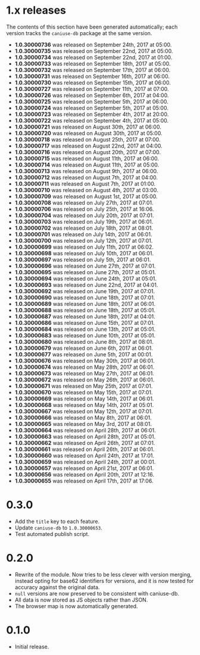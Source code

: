 # 1.x releases

The contents of this section have been generated automatically; each version
tracks the `caniuse-db` package at the same version.

-   **1.0.30000736** was released on September 24th, 2017 at 05:00.
-   **1.0.30000735** was released on September 22nd, 2017 at 05:00.
-   **1.0.30000734** was released on September 22nd, 2017 at 01:00.
-   **1.0.30000733** was released on September 18th, 2017 at 05:00.
-   **1.0.30000732** was released on September 17th, 2017 at 06:00.
-   **1.0.30000731** was released on September 16th, 2017 at 06:00.
-   **1.0.30000730** was released on September 15th, 2017 at 06:00.
-   **1.0.30000727** was released on September 11th, 2017 at 07:00.
-   **1.0.30000726** was released on September 6th, 2017 at 04:00.
-   **1.0.30000725** was released on September 5th, 2017 at 06:00.
-   **1.0.30000724** was released on September 5th, 2017 at 05:00.
-   **1.0.30000723** was released on September 4th, 2017 at 20:00.
-   **1.0.30000722** was released on September 4th, 2017 at 05:00.
-   **1.0.30000721** was released on August 30th, 2017 at 06:00.
-   **1.0.30000720** was released on August 30th, 2017 at 05:00.
-   **1.0.30000718** was released on August 25th, 2017 at 07:00.
-   **1.0.30000717** was released on August 22nd, 2017 at 04:00.
-   **1.0.30000716** was released on August 20th, 2017 at 07:00.
-   **1.0.30000715** was released on August 11th, 2017 at 06:00.
-   **1.0.30000714** was released on August 11th, 2017 at 05:00.
-   **1.0.30000713** was released on August 9th, 2017 at 06:00.
-   **1.0.30000712** was released on August 7th, 2017 at 04:00.
-   **1.0.30000711** was released on August 7th, 2017 at 01:00.
-   **1.0.30000710** was released on August 4th, 2017 at 03:00.
-   **1.0.30000709** was released on August 1st, 2017 at 05:00.
-   **1.0.30000708** was released on July 27th, 2017 at 07:01.
-   **1.0.30000706** was released on July 25th, 2017 at 16:06.
-   **1.0.30000704** was released on July 20th, 2017 at 07:01.
-   **1.0.30000703** was released on July 19th, 2017 at 06:01.
-   **1.0.30000702** was released on July 18th, 2017 at 08:01.
-   **1.0.30000701** was released on July 14th, 2017 at 06:01.
-   **1.0.30000700** was released on July 12th, 2017 at 07:01.
-   **1.0.30000699** was released on July 11th, 2017 at 06:02.
-   **1.0.30000698** was released on July 10th, 2017 at 06:01.
-   **1.0.30000697** was released on July 5th, 2017 at 06:01.
-   **1.0.30000696** was released on June 27th, 2017 at 07:01.
-   **1.0.30000695** was released on June 27th, 2017 at 05:01.
-   **1.0.30000694** was released on June 24th, 2017 at 05:01.
-   **1.0.30000693** was released on June 22nd, 2017 at 04:01.
-   **1.0.30000692** was released on June 19th, 2017 at 07:01.
-   **1.0.30000690** was released on June 18th, 2017 at 07:01.
-   **1.0.30000689** was released on June 18th, 2017 at 06:01.
-   **1.0.30000688** was released on June 18th, 2017 at 05:01.
-   **1.0.30000687** was released on June 18th, 2017 at 04:01.
-   **1.0.30000686** was released on June 15th, 2017 at 07:01.
-   **1.0.30000684** was released on June 13th, 2017 at 05:01.
-   **1.0.30000683** was released on June 10th, 2017 at 05:01.
-   **1.0.30000680** was released on June 8th, 2017 at 08:01.
-   **1.0.30000679** was released on June 6th, 2017 at 06:01.
-   **1.0.30000677** was released on June 5th, 2017 at 00:01.
-   **1.0.30000676** was released on May 30th, 2017 at 06:01.
-   **1.0.30000674** was released on May 28th, 2017 at 06:01.
-   **1.0.30000673** was released on May 27th, 2017 at 06:01.
-   **1.0.30000672** was released on May 26th, 2017 at 06:01.
-   **1.0.30000671** was released on May 25th, 2017 at 07:01.
-   **1.0.30000670** was released on May 15th, 2017 at 07:01.
-   **1.0.30000669** was released on May 14th, 2017 at 06:01.
-   **1.0.30000668** was released on May 14th, 2017 at 05:01.
-   **1.0.30000667** was released on May 12th, 2017 at 07:01.
-   **1.0.30000666** was released on May 8th, 2017 at 06:01.
-   **1.0.30000665** was released on May 3rd, 2017 at 08:01.
-   **1.0.30000664** was released on April 28th, 2017 at 06:01.
-   **1.0.30000663** was released on April 28th, 2017 at 05:01.
-   **1.0.30000662** was released on April 26th, 2017 at 07:01.
-   **1.0.30000661** was released on April 26th, 2017 at 06:01.
-   **1.0.30000660** was released on April 24th, 2017 at 17:01.
-   **1.0.30000659** was released on April 24th, 2017 at 00:01.
-   **1.0.30000657** was released on April 21st, 2017 at 06:01.
-   **1.0.30000656** was released on April 20th, 2017 at 12:16.
-   **1.0.30000655** was released on April 17th, 2017 at 17:06.

# 0.3.0

-   Add the `title` key to each feature.
-   Update `caniuse-db` to `1.0.30000653`.
-   Test automated publish script.

# 0.2.0

-   Rewrite of the module. Now tries to be less clever with version merging,
    instead opting for base62 identifiers for versions, and it is now tested
    for accuracy against the original data.
-   `null` versions are now preserved to be consistent with caniuse-db.
-   All data is now stored as JS objects rather than JSON.
-   The browser map is now automatically generated.

# 0.1.0

-   Initial release.
